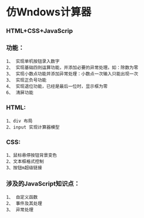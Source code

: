# 仿Wndows计算器
### HTML+CSS+JavaScrip

### 功能：
	1、 实现单机按钮录入数字
	2、 实现基础四则运算功能，并添加必要的异常处理。如：除数为零
	3、 实现小数点功能并添加异常处理：小数点一次输入只能出现一次
	3、 实现正负号功能
	4、 实现退位功能，已经是最后一位时，显示框为零
	6、 清屏功能

### HTML:
	1、div 布局
	2、input 实现计算器模型

### CSS:
	1、鼠标悬停按钮背景变色
	2、文本框格式控制   
	3、按钮m超级链接

### 涉及的JavaScript知识点：
	1、 自定义函数
	2、 事件及其处理
	3、 异常处理



